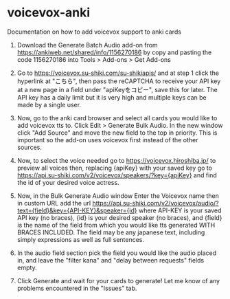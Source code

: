 # voicevox-anki
Documentation on how to add voicevox support to anki cards

1. Download the Generate Batch Audio add-on from https://ankiweb.net/shared/info/1156270186 by copy and pasting the code 1156270186 into Tools > Add-ons > Get Add-ons

2. Go to https://voicevox.su-shiki.com/su-shikiapis/ and at step 1 click the hyperlink at "こちら", then pass the reCAPTCHA to receive your API key at a new page in a field under "apiKeyをコピー", save this for later. The API key has a daily limit but it is very high and multiple keys can be made by a single user.

3. Now, go to the anki card browser and select all cards you would like to add voicevox tts to. Click Edit > Generate Bulk Audio. In the new window click "Add Source" and move the new field to the top in priority. This is important so the add-on uses voicevox first instead of the other sources.

4. Now, to select the voice needed go to https://voicevox.hiroshiba.jp/ to preview all voices then, replacing {apiKey} with your saved key go to https://api.su-shiki.com/v2/voicevox/speakers/?key={apiKey} and find the id of your desired voice actress.

5. Now, in the Bulk Generate Audio window Enter the Voicevox name then in custom URL add the url https://api.su-shiki.com/v2/voicevox/audio/?text={field}&key={API-KEY}&speaker={id} where API-KEY is your saved API key (no braces), {id} is your desired speaker (no braces), and {field} is the name of the field from which you would like tts generated WITH BRACES INCLUDED. The field may be any japanese text, including simply expressions as well as full sentences.

6. In the audio field section pick the field you would like the audio placed in, and leave the "filter kana" and "delay between requests" fields empty. 

7. Click Generate and wait for your cards to generate! Let me know of any problems encountered in the "Issues" tab.
